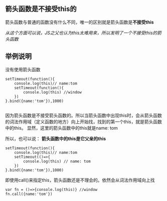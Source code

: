 ## 箭头函数是不接受this的
箭头函数与普通的函数没有什么不同，唯一的区别就是箭头函数是**不接受this**  

*从这个方面可以说，JS之父也认为this太难用来，所以发明了一个不接受this的箭头函数*

## 举例说明

没有使用箭头函数
```
setTimeout(function(){
    console.log(this)// name:tom
    setTimeout(function(){
        console.log(this) //window
    }) 
}.bind({name:'tom'}),1000)


```

因为箭头函数是不接受箭头函数的。所以当箭头函数中出现this时，会从箭头函数的词法作用域（定义函数的地方）向上开始找，找到的第一个this，就是箭头函数中的this。
显然，这里的箭头函数中的this就是name: tom

所以，也可以说： **箭头函数中的this是它父亲的this**

```
setTimeout(function(){
    console.log(this)// name:tom
    setTimeout(()=>{
        console.log(this) // name: tom
    }) 
}.bind({name:'tom'}),1000)

```

即使用call()来指定this，箭头函数还是不理会的。依然会从词法作用域向上找
```
var fn = ()=>{console.log(this)} //window
fn.call({name:'tom'})

```
